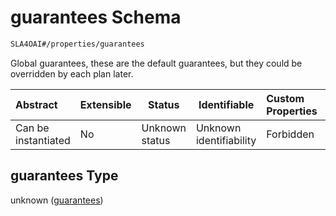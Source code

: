 # guarantees Schema

```txt
SLA4OAI#/properties/guarantees
```

Global guarantees, these are the default guarantees, but they could be overridden by each plan later.


| Abstract            | Extensible | Status         | Identifiable            | Custom Properties | Additional Properties | Access Restrictions | Defined In                                                                       |
| :------------------ | ---------- | -------------- | ----------------------- | :---------------- | --------------------- | ------------------- | -------------------------------------------------------------------------------- |
| Can be instantiated | No         | Unknown status | Unknown identifiability | Forbidden         | Allowed               | none                | [SLA4OAI.schema.json\*](../../../out/SLA4OAI.schema.json "open original schema") |

## guarantees Type

unknown ([guarantees](sla4oai-properties-guarantees.md))
